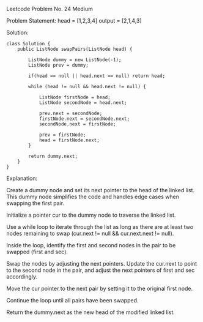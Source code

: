 Leetcode Problem No. 24 Medium

Problem Statement:
head = [1,2,3,4]
output = [2,1,4,3]

Solution:

    class Solution {
        public ListNode swapPairs(ListNode head) {
    
            ListNode dummy = new ListNode(-1);
            ListNode prev = dummy;
    
            if(head == null || head.next == null) return head;
    
            while (head != null && head.next != null) {
    
                ListNode firstNode = head;
                ListNode secondNode = head.next;
    
                prev.next = secondNode;
                firstNode.next = secondNode.next;
                secondNode.next = firstNode;
    
                prev = firstNode;
                head = firstNode.next;
            }
    
            return dummy.next;
        }
    }

Explanation:

Create a dummy node and set its next pointer to the head of the linked list. This dummy node simplifies the code and handles edge cases when swapping the first pair.

Initialize a pointer cur to the dummy node to traverse the linked list.

Use a while loop to iterate through the list as long as there are at least two nodes remaining to swap (cur.next != null && cur.next.next != null).

Inside the loop, identify the first and second nodes in the pair to be swapped (first and sec).

Swap the nodes by adjusting the next pointers. Update the cur.next to point to the second node in the pair, and adjust the next pointers of first and sec accordingly.

Move the cur pointer to the next pair by setting it to the original first node.

Continue the loop until all pairs have been swapped.

Return the dummy.next as the new head of the modified linked list.

    
